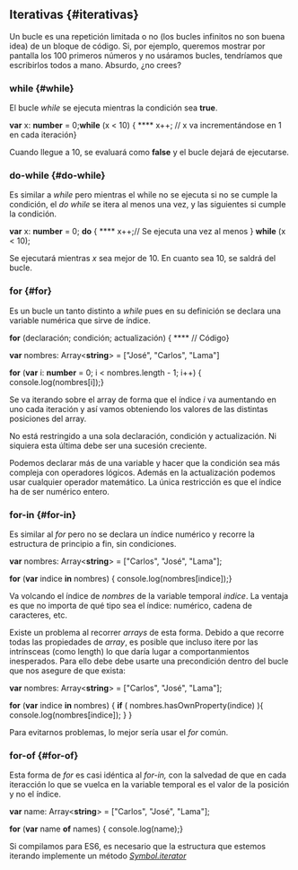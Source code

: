 ## Iterativas {#iterativas}

Un bucle es una repetición limitada o no (los bucles infinitos no son buena idea) de un bloque de código. Si, por ejemplo, queremos mostrar por pantalla los 100 primeros números y no usáramos bucles, tendríamos que escribirlos todos a mano. Absurdo, ¿no crees?

### while {#while}

El bucle _while_ se ejecuta mientras la condición sea **true**.

**var** x: **number** = 0;**while** (x < 10) { **** x++; // x va incrementándose en 1 en cada iteración}

Cuando llegue a 10, se evaluará como **false** y el bucle dejará de ejecutarse.

### do-while {#do-while}

Es similar a _while_ pero mientras el while no se ejecuta si no se cumple la condición, el _do while_ se itera al menos una vez, y las siguientes si cumple la condición.

**var** x: **number** = 0; **do** { **** x++;// Se ejecuta una vez al menos } **while** (x < 10);

Se ejecutará mientras _x_ sea mejor de 10\. En cuanto sea 10, se saldrá del bucle.

### for {#for}

Es un bucle un tanto distinto a _while_ pues en su definición se declara una variable numérica que sirve de índice.

**for** (declaración; condición; actualización) { **** // Código}

**var** nombres: Array<**string**> = ["José", "Carlos", "Lama"]

**for** (**var** i: **number** = 0; i < nombres.length - 1; i++) { console.log(nombres[i]);}

Se va iterando sobre el array de forma que el índice _i_ va aumentando en uno cada iteración y así vamos obteniendo los valores de las distintas posiciones del array.

No está restringido a una sola declaración, condición y actualización. Ni siquiera esta última debe ser una sucesión creciente.

Podemos declarar más de una variable y hacer que la condición sea más compleja con operadores lógicos. Además en la actualización podemos usar cualquier operador matemático. La única restricción es que el índice ha de ser numérico entero.

### for-in {#for-in}

Es similar al _for_ pero no se declara un índice numérico y recorre la estructura de principio a fin, sin condiciones.

**var** nombres: Array<**string**> = ["Carlos", "José", "Lama"];

**for** (**var** indice **in** nombres) { console.log(nombres[indice]);}

Va volcando el índice de _nombres_ de la variable temporal _indice_. La ventaja es que no importa de qué tipo sea el índice: numérico, cadena de caracteres, etc.

Existe un problema al recorrer _arrays_ de esta forma. Debido a que recorre todas las propiedades de _array_, es posible que incluso itere por las intrínsceas (como length) lo que daría lugar a comportanmientos inesperados. Para ello debe debe usarte una precondición dentro del bucle que nos asegure de que exista:

**var** nombres: Array<**string**> = ["Carlos", "José", "Lama"];

**for** (**var** indice **in** nombres) { **if** ( nombres.hasOwnProperty(indice) ){ console.log(nombres[indice]); } }

Para evitarnos problemas, lo mejor sería usar el _for_ común.

### for-of {#for-of}

Esta forma de _for_ es casi idéntica al _for-in,_ con la salvedad de que en cada iteracción lo que se vuelca en la variable temporal es el valor de la posición y no el índice.

**var** name: Array<**string**> = ["Carlos", "José", "Lama"];

**for** (**var** name **of** names) { console.log(name);}

Si compilamos para ES6, es necesario que la estructura que estemos iterando implemente un método _[Symbol.iterator]()_